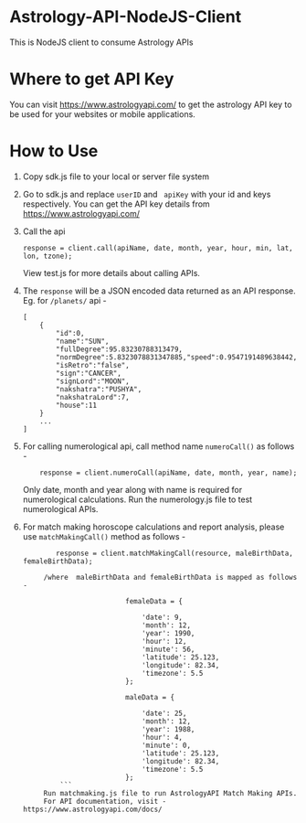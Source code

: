 # Astrology-API-NodeJS-Client

This is NodeJS client to consume Astrology APIs

# Where to get API Key

You can visit https://www.astrologyapi.com/ to get the astrology API key to be used for your websites or
mobile applications.

# How to Use

1. Copy sdk.js file to your local or server file system
2. Go to sdk.js and replace `userID` and ` apiKey` with your id and keys respectively.
   You can get the API key details from https://www.astrologyapi.com/
3. Call the api

   ```
   response = client.call(apiName, date, month, year, hour, min, lat, lon, tzone);

   ```

   View test.js for more details about calling APIs.

4. The `response` will be a JSON encoded data returned as an API response. Eg. for `/planets/` api -
   ```
   [
       {
           "id":0,
           "name":"SUN",
           "fullDegree":95.83230788313479,
           "normDegree":5.8323078831347885,"speed":0.9547191489638442,
           "isRetro":"false",
           "sign":"CANCER",
           "signLord":"MOON",
           "nakshatra":"PUSHYA",
           "nakshatraLord":7,
           "house":11
       }
       ...
   ]
   ```
5. For calling numerological api, call method name `numeroCall()` as follows -

   ```
       response = client.numeroCall(apiName, date, month, year, name);

   ```

   Only date, month and year along with name is required for numerological calculations.
   Run the numerology.js file to test numerological APIs.

6. For match making horoscope calculations and report analysis, please use `matchMakingCall()` method as follows -

   ````
           response = client.matchMakingCall(resource, maleBirthData, femaleBirthData);

   		/where  maleBirthData and femaleBirthData is mapped as follows -

   		                    femaleData = {

   		                        'date': 9,
   		                        'month': 12,
   		                        'year': 1990,
   		                        'hour': 12,
   		                        'minute': 56,
   		                        'latitude': 25.123,
   		                        'longitude': 82.34,
   		                        'timezone': 5.5
   		                    };

   		                    maleData = {

   		                        'date': 25,
   		                        'month': 12,
   		                        'year': 1988,
   		                        'hour': 4,
   		                        'minute': 0,
   		                        'latitude': 25.123,
   		                        'longitude': 82.34,
   		                        'timezone': 5.5
   		                    };
   		    ```
   		Run matchmaking.js file to run AstrologyAPI Match Making APIs.
   		For API documentation, visit - https://www.astrologyapi.com/docs/

   ````
